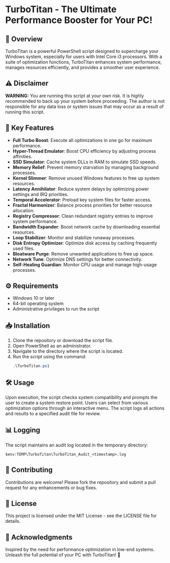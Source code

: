 # TurboTitan - The Ultimate Performance Booster for Your PC!

## 🚀 Overview

TurboTitan is a powerful PowerShell script designed to supercharge your Windows system, especially for users with Intel Core i3 processors. With a suite of optimization functions, TurboTitan enhances system performance, manages resources efficiently, and provides a smoother user experience.

## ⚠️ Disclaimer

**WARNING:** You are running this script at your own risk. It is highly recommended to back up your system before proceeding. The author is not responsible for any data loss or system issues that may occur as a result of running this script.

## 🌟 Key Features

- **Full Turbo Boost**: Execute all optimizations in one go for maximum performance.
- **Hyper-Thread Emulator**: Boost CPU efficiency by adjusting process affinities.
- **SSD Simulator**: Cache system DLLs in RAM to simulate SSD speeds.
- **Memory Relief**: Prevent memory starvation by managing background processes.
- **Kernel Slimmer**: Remove unused Windows features to free up system resources.
- **Latency Annihilator**: Reduce system delays by optimizing power settings and IRQ priorities.
- **Temporal Accelerator**: Preload key system files for faster access.
- **Fractal Harmonizer**: Balance process priorities for better resource allocation.
- **Registry Compressor**: Clean redundant registry entries to improve system performance.
- **Bandwidth Expander**: Boost network cache by downloading essential resources.
- **Loop Stabilizer**: Monitor and stabilize runaway processes.
- **Disk Entropy Optimizer**: Optimize disk access by caching frequently used files.
- **Bloatware Purge**: Remove unwanted applications to free up space.
- **Network Tune**: Optimize DNS settings for better connectivity.
- **Self-Healing Guardian**: Monitor CPU usage and manage high-usage processes.

## ⚙️ Requirements

- Windows 10 or later
- 64-bit operating system
- Administrative privileges to run the script

## 📥 Installation

1. Clone the repository or download the script file.
2. Open PowerShell as an administrator.
3. Navigate to the directory where the script is located.
4. Run the script using the command:
   ```powershell
   .\TurboTitan.ps1

## 🛠️ Usage

Upon execution, the script checks system compatibility and prompts the user to create a system restore point.
Users can select from various optimization options through an interactive menu.
The script logs all actions and results to a specified audit file for review.
## 📊 Logging

The script maintains an audit log located in the temporary directory:
```
$env:TEMP\TurboTitan\TurboTitan_Audit_<timestamp>.log
```

## 🤝 Contributing

Contributions are welcome! Please fork the repository and submit a pull request for any enhancements or bug fixes.

## 📄 License

This project is licensed under the MIT License - see the LICENSE file for details.

## 🎉 Acknowledgments

Inspired by the need for performance optimization in low-end systems.
Unleash the full potential of your PC with TurboTitan! 🚀
